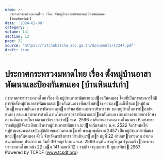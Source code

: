 ```yaml
---
name: >-
  ประกาศกระทรวงมหาดไทย เรื่อง ตั้งหมู่บ้านอาสาพัฒนาและป้องกันตนเอง
  [บ้านหินแร่เก่า]
date: '2024-02-08'
category: ง
volume: 141
section: 12
page: 22
source: 'https://ratchakitcha.soc.go.th/documents/17247.pdf'
draft: true
---
```


# ประกาศกระทรวงมหาดไทย เรื่อง ตั้งหมู่บ้านอาสาพัฒนาและป้องกันตนเอง [บ้านหินแร่เก่า]

ประกาศกระทรวงมหาดไทย เรื่อง ตั้งหมู่บ้านอาสาพัฒนาและปองกันตนเอง โดยที่เป็นการสมควรให้มีการจัดตั้งหมู่บ้านอาสาพัฒนาและปองกันตนเอง เพื่อเสริมสราง ความเขมแข็งให้แกหมู่บ้าน ในดานความมั่นคง การพัฒนาและสงเสริมอาชีพ และการบริหารงาน ของหมู่บ้านในการปองกันตนเอง ตามแนวทางการดําเนินงานโครงการอาสาพัฒนาและปองกันตนเอง ของกองอํานวยการรักษาความมั่นคงภายในราชอาณาจักร ประจําป พ.ศ. 2566 อาศัยอํานาจตามความในมาตรา 6 แห่งพระราชบัญญัติจัดระเบียบบริหารหมู่บ้านอาสาพัฒนา และปองกันตนเอง พ.ศ. 2522 จึงกําหนดให้หมู่บ้านตามพระราชบัญญัติลักษณะปกครองทองที่ พระพุทธศักราช 2457 เป็นหมู่บ้านอาสาพัฒนาและปองกันตนเอง ดังนี้ จังหวัดฉะเชิงเทรา บ้านหินแรเกา หมู่ที่ 22 ตําบลทากระดาน อําเภอสนามชัยเขต ประกาศ ณ วันที่ 30 พฤศจิกายน พ.ศ. 2566 อนุทิน ชาญวีรกูล รัฐมนตรีวาการกระทรวงมหาดไทย หน้า 22 เลม 141 ตอนที่ 12 ง ราชกิจจานุเบกษา 8 กุมภาพันธ 2567 Powered by TCPDF (www.tcpdf.org)
